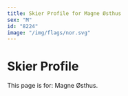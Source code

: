 ```yaml
---
title: Skier Profile for Magne Østhus
sex: "M"
id: "8224"
image: "/img/flags/nor.svg" 
---
```


# Skier Profile

This page is for: Magne Østhus.
    